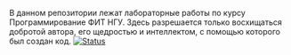 В данном репозитории лежат лабораторные работы по курсу Программирование ФИТ НГУ. Здесь разрешается только восхищаться добротой автора, его щедростью и интеллектом, с помощью которого был создан код.
[![Status](https://ci.appveyor.com/api/projects/status/github/ptrvsrg/MyLab_C)](https://ci.appveyor.com/api/projects/status/github/ptrvsrg/NSU_labs_C)
